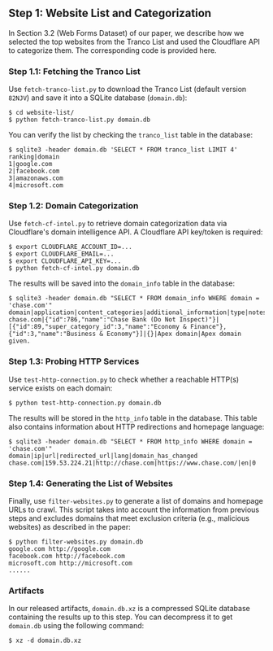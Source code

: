 ## Step 1: Website List and Categorization

In Section 3.2 (Web Forms Dataset) of our paper, we describe how we selected the top websites from the Tranco List and used the Cloudflare API to categorize them. The corresponding code is provided here.

### Step 1.1: Fetching the Tranco List

Use `fetch-tranco-list.py` to download the Tranco List (default version `82NJV`) and save it into a SQLite database (`domain.db`):

```console
$ cd website-list/
$ python fetch-tranco-list.py domain.db
```

You can verify the list by checking the `tranco_list` table in the database:

```console
$ sqlite3 -header domain.db 'SELECT * FROM tranco_list LIMIT 4'
ranking|domain
1|google.com
2|facebook.com
3|amazonaws.com
4|microsoft.com
```

### Step 1.2: Domain Categorization

Use `fetch-cf-intel.py` to retrieve domain categorization data via Cloudflare's domain intelligence API. A Cloudflare API key/token is required:

```console
$ export CLOUDFLARE_ACCOUNT_ID=...
$ export CLOUDFLARE_EMAIL=...
$ export CLOUDFLARE_API_KEY=...
$ python fetch-cf-intel.py domain.db
```

The results will be saved into the `domain_info` table in the database:

```console
$ sqlite3 -header domain.db "SELECT * FROM domain_info WHERE domain = 'chase.com'"
domain|application|content_categories|additional_information|type|notes
chase.com|{"id":786,"name":"Chase Bank (Do Not Inspect)"}|[{"id":89,"super_category_id":3,"name":"Economy & Finance"},{"id":3,"name":"Business & Economy"}]|{}|Apex domain|Apex domain given.
```

### Step 1.3: Probing HTTP Services

Use `test-http-connection.py` to check whether a reachable HTTP(s) service exists on each domain:

```console
$ python test-http-connection.py domain.db
```

The results will be stored in the `http_info` table in the database. This table also contains information about HTTP redirections and homepage language:

```console
$ sqlite3 -header domain.db "SELECT * FROM http_info WHERE domain = 'chase.com'"
domain|ip|url|redirected_url|lang|domain_has_changed
chase.com|159.53.224.21|http://chase.com|https://www.chase.com/|en|0
```

### Step 1.4: Generating the List of Websites

Finally, use `filter-websites.py` to generate a list of domains and homepage URLs to crawl. This script takes into account the information from previous steps and excludes domains that meet exclusion criteria (e.g., malicious websites) as described in the paper:

```console
$ python filter-websites.py domain.db
google.com http://google.com
facebook.com http://facebook.com
microsoft.com http://microsoft.com
......
```

### Artifacts

In our released artifacts, `domain.db.xz` is a compressed SQLite database containing the results up to this step. You can decompress it to get `domain.db` using the following command:

```console
$ xz -d domain.db.xz
```

